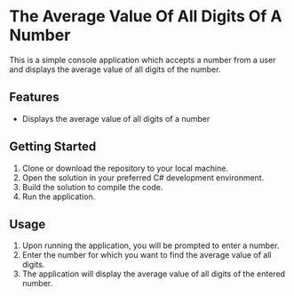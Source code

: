 # The Average Value Of All Digits Of A Number
This is a simple console application which accepts a number from a user and displays the average value of all digits of the number.

## Features
- Displays the average value of all digits of a number

## Getting Started
1. Clone or download the repository to your local machine.
2. Open the solution in your preferred C# development environment.
3. Build the solution to compile the code.
4. Run the application.

## Usage
1. Upon running the application, you will be prompted to enter a number.
2. Enter the number for which you want to find the average value of all digits.
3. The application will display the average value of all digits of the entered number.